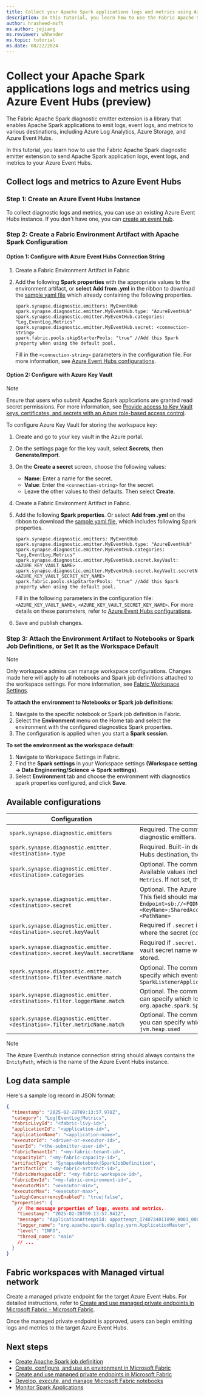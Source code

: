 ```yaml
---
title: Collect your Apache Spark applications logs and metrics using Azure Event Hubs 
description: In this tutorial, you learn how to use the Fabric Apache Spark diagnostic emitter extension to emit Apache Spark applications logs, event logs and metrics to your Azure Event Hubs.
author: hrasheed-msft
ms.author: jejiang
ms.reviewer: whhender
ms.topic: tutorial
ms.date: 08/22/2024
---
```


# Collect your Apache Spark applications logs and metrics using Azure Event Hubs (preview)

The Fabric Apache Spark diagnostic emitter extension is a library that enables Apache Spark applications to emit logs, event logs, and metrics to various destinations, including Azure Log Analytics, Azure Storage, and Azure Event Hubs.

In this tutorial, you learn how to use the Fabric Apache Spark diagnostic emitter extension to send Apache Spark application logs, event logs, and metrics to your Azure Event Hubs.

## Collect logs and metrics to Azure Event Hubs

### Step 1: Create an Azure Event Hubs Instance

To collect diagnostic logs and metrics, you can use an existing Azure Event Hubs instance. If you don't have one, you can [create an event hub](/azure/event-hubs/event-hubs-create).

### Step 2: Create a Fabric Environment Artifact with Apache Spark Configuration
 
#### Option 1: Configure with Azure Event Hubs Connection String

1. Create a Fabric Environment Artifact in Fabric
2. Add the following **Spark properties** with the appropriate values to the environment artifact, or **select Add from .yml** in the ribbon to download the [sample yaml file](https://tridentvscodeextension.z13.web.core.windows.net/diagnostics/SparkDiagnosticSampleConfig/eventhub_spark_properties_option_1.yml) which already containing the following properties.  

   ```properties
   spark.synapse.diagnostic.emitters: MyEventHub
   spark.synapse.diagnostic.emitter.MyEventHub.type: "AzureEventHub"
   spark.synapse.diagnostic.emitter.MyEventHub.categories: "Log,EventLog,Metrics"
   spark.synapse.diagnostic.emitter.MyEventHub.secret: <connection-string>
   spark.fabric.pools.skipStarterPools: "true" //Add this Spark property when using the default pool.
   ```

   Fill in the `<connection-string>` parameters in the configuration file. For more information, see [Azure Event Hubs configurations](#available-configurations).

#### Option 2: Configure with Azure Key Vault

> [!NOTE]
>
> Ensure that users who submit Apache Spark applications are granted read secret permissions. For more information, see [Provide access to Key Vault keys, certificates, and secrets with an Azure role-based access control](/azure/key-vault/general/rbac-guide).

To configure Azure Key Vault for storing the workspace key:

1. Create and go to your key vault in the Azure portal.
2. On the settings page for the key vault, select **Secrets**, then **Generate/Import**.
3. On the **Create a secret** screen, choose the following values:
   - **Name**: Enter a name for the secret.
   - **Value**: Enter the `<connection-string>` for the secret.
   - Leave the other values to their defaults. Then select **Create**.
4. Create a Fabric Environment Artifact in Fabric.
5. Add the following **Spark properties**. Or select **Add from .yml** on the ribbon to download the [sample yaml file](https://tridentvscodeextension.z13.web.core.windows.net/diagnostics/SparkDiagnosticSampleConfig/eventhub_spark_properties_option_2.yml), which includes following Spark properties.

   ```properties
   spark.synapse.diagnostic.emitters: MyEventHub
   spark.synapse.diagnostic.emitter.MyEventHub.type: "AzureEventHub"
   spark.synapse.diagnostic.emitter.MyEventHub.categories: "Log,EventLog,Metrics"
   spark.synapse.diagnostic.emitter.MyEventHub.secret.keyVault: <AZURE_KEY_VAULT_NAME>
   spark.synapse.diagnostic.emitter.MyEventHub.secret.keyVault.secretName: <AZURE_KEY_VAULT_SECRET_KEY_NAME>
   spark.fabric.pools.skipStarterPools: "true" //Add this Spark property when using the default pool.
   ```
   
   Fill in the following parameters in the configuration file: `<AZURE_KEY_VAULT_NAME>`, `<AZURE_KEY_VAULT_SECRET_KEY_NAME>`. For more details on these parameters, refer to [Azure Event Hubs configurations](#available-configurations).
   
6. Save and publish changes.

### Step 3: Attach the Environment Artifact to Notebooks or Spark Job Definitions, or Set It as the Workspace Default

   > [!NOTE]
   >
   > Only workspace admins can manage workspace configurations. Changes made here will apply to all notebooks and Spark job definitions attached to the workspace settings. For more information, see [Fabric Workspace Settings](../fundamentals/workspaces.md).

**To attach the environment to Notebooks or Spark job definitions**:
1. Navigate to the specific notebook or Spark job definition in Fabric.
2. Select the **Environment** menu on the Home tab and select the environment with the configured diagnostics Spark properties.
3. The configuration is applied when you start a **Spark session**.

**To set the environment as the workspace default**:

1. Navigate to Workspace Settings in Fabric.
2. Find the **Spark settings** in your Workspace settings **(Workspace setting -> Data Engineering/Science -> Spark settings)**.
3. Select **Environment** tab and choose the environment with diagnostics spark properties configured, and click **Save**.

## Available configurations

| Configuration                                                               | Description                                                                                                                                                                                          |
| --------------------------------------------------------------------------- | ---------------------------------------------------------------------------------------------------------------------------------------------------------------------------------------------------- |
| `spark.synapse.diagnostic.emitters`                                         | Required. The comma-separated destination names of diagnostic emitters.                                                                                                                              |
| `spark.synapse.diagnostic.emitter.<destination>.type`                       | Required. Built-in destination type. To enable Azure Event Hubs destination, the value should be `AzureEventHub`.                                                                                    |
| `spark.synapse.diagnostic.emitter.<destination>.categories`                 | Optional. The comma-separated selected log categories. Available values include `DriverLog`, `ExecutorLog`, `EventLog`, `Metrics`. If not set, the default value is **all** categories.              |
| `spark.synapse.diagnostic.emitter.<destination>.secret`                     | Optional. The Azure Event Hubs instance connection string. This field should match this pattern `Endpoint=sb://<FQDN>/;SharedAccessKeyName=<KeyName>;SharedAccessKey=<KeyValue>;EntityPath=<PathName>` |
| `spark.synapse.diagnostic.emitter.<destination>.secret.keyVault`            | Required if `.secret` isn't specified. The [Azure Key vault](/azure/key-vault/general/overview) name where the secret (connection string) is stored.                                                                  |
| `spark.synapse.diagnostic.emitter.<destination>.secret.keyVault.secretName` | Required if `.secret.keyVault` is specified. The Azure Key vault secret name where the secret (connection string) is stored.                                                                         |
| `spark.synapse.diagnostic.emitter.<destination>.filter.eventName.match`     | Optional. The comma-separated spark event names, you can specify which events to collect. For example: `SparkListenerApplicationStart,SparkListenerApplicationEnd` |
| `spark.synapse.diagnostic.emitter.<destination>.filter.loggerName.match`    | Optional. The comma-separated Log4j logger names, you can specify which logs to collect. For example: `org.apache.spark.SparkContext,org.example.Logger` |
| `spark.synapse.diagnostic.emitter.<destination>.filter.metricName.match`    | Optional. The comma-separated spark metric name suffixes, you can specify which metrics to collect. For example: `jvm.heap.used` |


> [!NOTE]
>
> The Azure Eventhub instance connection string should always contains the `EntityPath`, which is the name of the Azure Event Hubs instance.

## Log data sample

Here's a sample log record in JSON format:

```json
{
  "timestamp": "2025-02-28T09:13:57.978Z",
  "category": "Log|EventLog|Metrics",
  "fabricLivyId": "<fabric-livy-id>",
  "applicationId": "<application-id>",
  "applicationName": "<application-name>",
  "executorId": "<driver-or-executor-id>",
  "userId": "<the-submitter-user-id>",
  "fabricTenantId": "<my-fabric-tenant-id>",
  "capacityId": "<my-fabric-capacity-id>",
  "artifactType": "SynapseNotebook|SparkJobDefinition",
  "artifactId": "<my-fabric-artifact-id>",
  "fabricWorkspaceId": "<my-fabric-workspace-id>",
  "fabricEnvId": "<my-fabric-environment-id>",
  "executorMin": "<executor-min>",
  "executorMax": "<executor-max>",
  "isHighConcurrencyEnabled": "true|false",
  "properties": {
    // The message properties of logs, events and metrics.
    "timestamp": "2025-02-28T09:13:57.941Z",
    "message": "ApplicationAttemptId: appattempt_1740734011890_0001_000001",
    "logger_name": "org.apache.spark.deploy.yarn.ApplicationMaster",
    "level": "INFO",
    "thread_name": "main"
    // ...
  }
}
```

 ## Fabric workspaces with Managed virtual network
Create a managed private endpoint for the target Azure Event Hubs. For detailed instructions, refer to [Create and use managed private endpoints in Microsoft Fabric - Microsoft Fabric](../security/security-managed-private-endpoints-create.md).

Once the managed private endpoint is approved, users can begin emitting logs and metrics to the target Azure Event Hubs.

## Next steps

- [Create Apache Spark job definition](../data-engineering/create-spark-job-definition.md)
- [Create, configure, and use an environment in Microsoft Fabric](../data-engineering/create-and-use-environment.md)
- [Create and use managed private endpoints in Microsoft Fabric](../security/security-managed-private-endpoints-create.md)
- [Develop, execute, and manage Microsoft Fabric notebooks](../data-engineering/author-execute-notebook.md)
- [Monitor Spark Applications](../data-engineering/spark-monitoring-overview.md)



